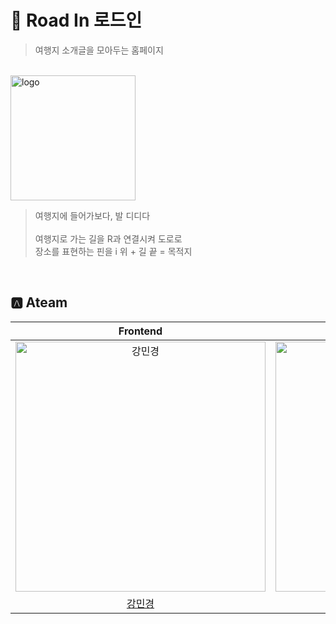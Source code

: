 # 🛫 Road In 로드인
> 여행지 소개글을 모아두는 홈페이지

<br>

<img src="https://github.com/user-attachments/assets/14a66e0b-c944-42db-840a-20ee8938a720" width=200px alt="logo"/>

> 여행지에 들어가보다, 발 디디다<br><br>
여행지로 가는 길을 R과 연결시켜 도로로<br>
장소를 표현하는 핀을 i 위 + 길 끝 = 목적지<br>

<br>

## 🅰️ Ateam
| Frontend | Frontend | Backend | Backend | Backend |
| :-----: | :-----: | :------: | :------: | :------: |
| <img src="https://avatars.githubusercontent.com/u/109705781?v=4" width=400px alt="강민경"/> | <img src="https://avatars.githubusercontent.com/u/86221268?v=4" width=400px alt="김성윤"/> | <img src="https://avatars.githubusercontent.com/u/195740930?v=4" width=400px alt="황가연"/> | <img src="https://avatars.githubusercontent.com/u/108311766?v=4" width=400px alt="황정우"/> | <img src="https://avatars.githubusercontent.com/u/177294056?v=4" width=400px alt="황지은"/> |
| [강민경](https://github.com/mingyeong0210)|[김성윤](https://github.com/tjddbs531)|[황가연](https://github.com/hwanga12)|[황정우](https://github.com/Tory99)|[황지은](https://github.com/HwangJieun03)

<br>
